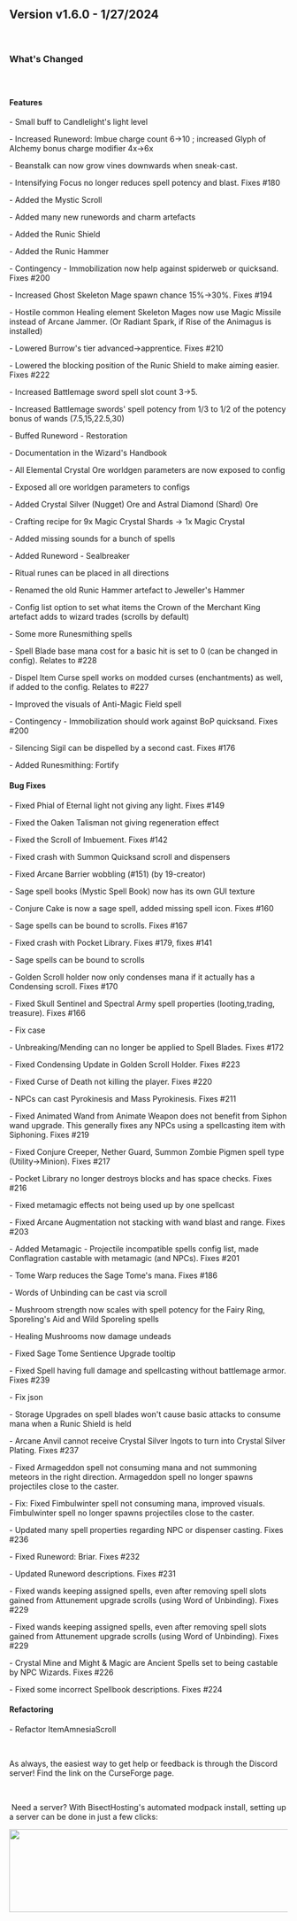 <h2>Version v1.6.0 - 1/27/2024</h2>
<p>&nbsp;</p>
<h3>What's Changed</h3>
<p><span style="font-size: 1.2rem;">&nbsp;</span></p>
<h4><strong>Features</strong></h4>
<p>- Small buff to Candlelight's light level</p>
<p>- Increased Runeword: Imbue charge count 6->10 ; increased Glyph of Alchemy bonus charge modifier 4x->6x</p>
<p>- Beanstalk can now grow vines downwards when sneak-cast.</p>
<p>- Intensifying Focus no longer reduces spell potency and blast. Fixes #180</p>
<p>- Added the Mystic Scroll</p>
<p>- Added many new runewords and charm artefacts</p>
<p>- Added the Runic Shield</p>
<p>- Added the Runic Hammer</p>
<p>- Contingency - Immobilization now help against spiderweb or quicksand. Fixes #200</p>
<p>- Increased Ghost Skeleton Mage spawn chance 15%->30%. Fixes #194</p>
<p>- Hostile common Healing element Skeleton Mages now use Magic Missile instead of Arcane Jammer. (Or Radiant Spark, if Rise of the Animagus is installed)</p>
<p>- Lowered Burrow's tier advanced->apprentice. Fixes #210</p>
<p>- Lowered the blocking position of the Runic Shield to make aiming easier. Fixes #222</p>
<p>- Increased Battlemage sword spell slot count 3->5.</p>
<p>- Increased Battlemage swords' spell potency from 1/3 to 1/2 of the potency bonus of wands (7.5,15,22.5,30)</p>
<p>- Buffed Runeword - Restoration</p>
<p>- Documentation in the Wizard's Handbook</p>
<p>- All Elemental Crystal Ore worldgen parameters are now exposed to config</p>
<p>- Exposed all ore worldgen parameters to configs</p>
<p>- Added Crystal Silver (Nugget) Ore and Astral Diamond (Shard) Ore</p>
<p>- Crafting recipe for 9x Magic Crystal Shards -> 1x Magic Crystal</p>
<p>- Added missing sounds for a bunch of spells</p>
<p>- Added Runeword - Sealbreaker</p>
<p>- Ritual runes can be placed in all directions</p>
<p>- Renamed the old Runic Hammer artefact to Jeweller's Hammer</p>
<p>- Config list option to set what items the Crown of the Merchant King artefact adds to wizard trades (scrolls by default)</p>
<p>- Some more Runesmithing spells</p>
<p>- Spell Blade base mana cost for a basic hit is set to 0 (can be changed in config). Relates to #228</p>
<p>- Dispel Item Curse spell works on modded curses (enchantments) as well, if added to the config. Relates to #227</p>
<p>- Improved the visuals of Anti-Magic Field spell</p>
<p>- Contingency - Immobilization should work against BoP quicksand. Fixes #200</p>
<p>- Silencing Sigil can be dispelled by a second cast. Fixes #176</p>
<p>- Added Runesmithing: Fortify</p>

<h4><strong>Bug Fixes</strong></h4>
<p>- Fixed Phial of Eternal light not giving any light. Fixes #149</p>
<p>- Fixed the Oaken Talisman not giving regeneration effect</p>
<p>- Fixed the Scroll of Imbuement. Fixes #142</p>
<p>- Fixed crash with Summon Quicksand scroll and dispensers</p>
<p>- Fixed Arcane Barrier wobbling (#151) (by 19-creator)</p>
<p>- Sage spell books (Mystic Spell Book) now has its own GUI texture</p>
<p>- Conjure Cake is now a sage spell, added missing spell icon. Fixes #160</p>
<p>- Sage spells can be bound to scrolls. Fixes #167</p>
<p>- Fixed crash with Pocket Library. Fixes #179, fixes #141</p>
<p>- Sage spells can be bound to scrolls</p>
<p>- Golden Scroll holder now only condenses mana if it actually has a Condensing scroll. Fixes #170</p>
<p>- Fixed Skull Sentinel and Spectral Army spell properties (looting,trading, treasure). Fixes #166</p>
<p>- Fix case</p>
<p>- Unbreaking/Mending can no longer be applied to Spell Blades. Fixes #172</p>
<p>- Fixed Condensing Update in Golden Scroll Holder. Fixes #223</p>
<p>- Fixed Curse of Death not killing the player. Fixes #220</p>
<p>- NPCs can cast Pyrokinesis and Mass Pyrokinesis. Fixes #211</p>
<p>- Fixed Animated Wand from Animate Weapon does not benefit from Siphon wand upgrade. This generally fixes any NPCs using a spellcasting item with Siphoning. Fixes #219</p>
<p>- Fixed Conjure Creeper, Nether Guard, Summon Zombie Pigmen spell type (Utility->Minion). Fixes #217</p>
<p>- Pocket Library no longer destroys blocks and has space checks. Fixes #216</p>
<p>- Fixed metamagic effects not being used up by one spellcast</p>
<p>- Fixed Arcane Augmentation not stacking with wand blast and range. Fixes #203</p>
<p>- Added Metamagic - Projectile incompatible spells config list, made Conflagration castable with metamagic (and NPCs). Fixes #201</p>
<p>- Tome Warp reduces the Sage Tome's mana. Fixes #186</p>
<p>- Words of Unbinding can be cast via scroll</p>
<p>- Mushroom strength now scales with spell potency for the Fairy Ring, Sporeling's Aid and Wild Sporeling spells</p>
<p>- Healing Mushrooms now damage undeads</p>
<p>- Fixed Sage Tome Sentience Upgrade tooltip</p>
<p>- Fixed Spell having full damage and spellcasting without battlemage armor. Fixes #239</p>
<p>- Fix json</p>
<p>- Storage Upgrades on spell blades won't cause basic attacks to consume mana when a Runic Shield is held</p>
<p>- Arcane Anvil cannot receive Crystal Silver Ingots to turn into Crystal Silver Plating. Fixes #237</p>
<p>- Fixed Armageddon spell not consuming mana and not summoning meteors in the right direction. Armageddon spell no longer spawns projectiles close to the caster.</p>
<p>- Fix: Fixed Fimbulwinter spell not consuming mana, improved visuals. Fimbulwinter spell no longer spawns projectiles close to the caster.</p>
<p>- Updated many spell properties regarding NPC or dispenser casting. Fixes #236</p>
<p>- Fixed Runeword: Briar. Fixes #232</p>
<p>- Updated Runeword descriptions. Fixes #231</p>
<p>- Fixed wands keeping assigned spells, even after removing spell slots gained from Attunement upgrade scrolls (using Word of Unbinding). Fixes #229</p>
<p>- Fixed wands keeping assigned spells, even after removing spell slots gained from Attunement upgrade scrolls (using Word of Unbinding). Fixes #229</p>
<p>- Crystal Mine and Might & Magic are Ancient Spells set to being castable by NPC Wizards. Fixes #226</p>
<p>- Fixed some incorrect Spellbook descriptions. Fixes #224</p>

<h4><strong>Refactoring</strong></h4>
<p>- Refactor ItemAmnesiaScroll</p>
<p>&nbsp;</p>
<p>As always, the easiest way to get help or feedback is through the Discord server! Find the link on the CurseForge page.</p>
<p>&nbsp;</p>
<p>&nbsp;Need a server? With BisectHosting's&nbsp;automated modpack install, setting up a server can be done in just a few clicks:</p>
<p><span style="font-size: 24px;"><a href="https://www.curseforge.com/linkout?remoteUrl=https%253a%252f%252fbisecthosting.com%252fWinDanesz"><img src="https://www.bisecthosting.com/partners/custom-banners/a2f8bf1e-2d39-48c4-a80d-02ef73cdd36c.png" width="900" height="150" /></a></span></p>